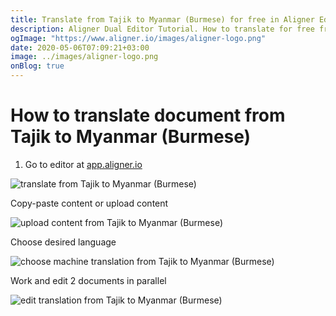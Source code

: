 ```yaml
---
title: Translate from Tajik to Myanmar (Burmese) for free in Aligner Editor
description: Aligner Dual Editor Tutorial. How to translate for free from Tajik to Myanmar (Burmese). Aligner is multilingual document management platform. 
ogImage: "https://www.aligner.io/images/aligner-logo.png"
date: 2020-05-06T07:09:21+03:00
image: ../images/aligner-logo.png
onBlog: true
---
```


# How to translate document from Tajik to Myanmar (Burmese)

1. Go to editor at [app.aligner.io](https://app.aligner.io "Aligner App web page")

![translate from Tajik to Myanmar (Burmese)](../aligner-blank-editor.png "translate from Tajik to Myanmar (Burmese)")

Copy-paste content or upload content

![upload content from Tajik to Myanmar (Burmese)](../aligner-uploaded-document.png "upload content from Tajik to Myanmar (Burmese)")

Choose desired language

![choose machine translation from Tajik to Myanmar (Burmese)](../aligner-language-dropdown.png "choose machine translation from Tajik to Myanmar (Burmese)")

Work and edit 2 documents in parallel

![edit translation from Tajik to Myanmar (Burmese)](../aligner-double-sitded-editor.png "edit translation from Tajik to Myanmar (Burmese)")

